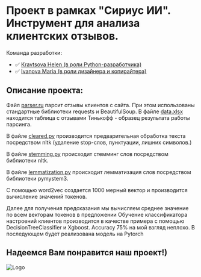 # Проект в рамках "Сириус ИИ". Инструмент для анализа клиентских отзывов.

Команда разработки: 

- :white_check_mark: [Kravtsova Helen (в роли Python-разработчика)](https://github.com/lenakravt)
- :white_check_mark: [Ivanova Maria (в роли дизайнера и копирайтера)](https://github.com/theivanovamary)

## Описание проекта:
Файл [parser.ru](https://github.com/sirius-my-love/proekt/blob/main/parser.py) парсит отзывы клиентов с сайта. При этом использованы стандартные библиотеки requests и BeautifulSoup.
В файле [data.xlsx](https://github.com/sirius-my-love/proekt/blob/main/data.xlsx) находится таблица с отзывами Тинькофф - образец результата работы парсинга.

В файле [cleared.ру](https://github.com/sirius-my-love/proekt/blob/main/cleared.py) производится предварительная обработка текста посредством nltk (удаление stop-слов, пунктуации, лишних символов.)

В файле [stemming.ру](https://github.com/sirius-my-love/proekt/blob/main/stemming.py) происходит стемминг слов посредством библиотеки nltk.

В файле [lemmatization.py](https://github.com/sirius-my-love/proekt/blob/main/lemmatization.py) происходит лемматизация слов посредством библиотеки pymystem3.

С помощью word2vec создается 1000 мерный вектор и производится вычисление значений токенов.

Далее для получения предсказания мы вычисляем среднее значение по всем векторам токенов в предложении
Обучение классификатора настроений клиентов производится в качестве примера с помощью DecisionTreeClassifier и Xgboost. Accuracy 75% на мой взгляд неплохо.
В последующем будет реализована модель на Pytorch
## Надеемся Вам понравится наш проект!)
![Logo](https://static.theceomagazine.net/wp-content/uploads/2018/09/18094615/2018.08.13_AndrewCannington_AI-revolution-gender-biased_subbed.jpg)
